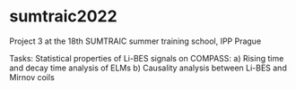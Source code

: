 # sumtraic2022
Project 3 at the 18th SUMTRAIC summer training school, IPP Prague

Tasks:
Statistical properties of Li-BES signals on COMPASS: 
  a) Rising time and decay time analysis of ELMs 
  b) Causality analysis between Li-BES and Mirnov coils

